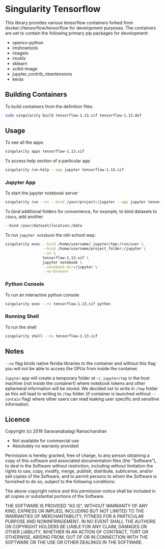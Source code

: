 # Singularity Tensorflow
This library provides various tensorflow containers forked from docker://tensorflow/tensorflow for development purposes.
The containers are set to contain the following primary pip packages for development:
- opencv-python
- imshowtools
- imageio
- imutils
- sklearn
- scikit-image
- jupyter_contrib_nbextensions
- keras

## Building Containers

To build containers from the definition files:

```sh
sudo singularity build tensorflow-1.13.sif tensorflow-1.13.def
```

## Usage

To see all the apps
```sh
singularity apps tensorflow-1.13.sif
```

To access help section of a particular app

```sh
singularity run-help --app jupyter tensorflow-1.13.sif
```

### Jupyter App

To start the jupyter notebook server

```sh
singularity run --nv --bind /your/project:/jupyter --app jupyter tensorflow-1.13.sif
```

To bind additional folders for convenience, for example, to bind datasets to `/data`, add another

```sh
--bind /your/dataset/location:/data
```

To run `jupyter notebook` the old-school way:

```sh
singularity exec --bind /home/username/.jupyter/tmp:/run/user \
                 --bind /home/username/project_folder:/jupyter \
                 --nv \
                 tensorflow-1.13.sif \
                 jupyter notebook \
                 --notebook-dir=/jupyter \
                 --no-browser
```

### Python Console

To run an interactive python console

```sh
singularity exec --nv tensorflow-1.13.sif python
```

### Running Shell

To run the shell

```sh
singularity shell --nv tensorflow-1.13.sif
```

## Notes

`--nv` flag binds native Nvidia libraries to the container and without this flag you will not be able to access the GPUs from inside the container.

`Jupyter` app will create a temporary folder at `~/.jupyter/tmp` in the host machine (not inside the container!) where notebook tokens and other ephemeral information will be stored. We decided not to write in `/tmp` folder as this will lead to writing to `/tmp` folder (if container is launched without `--contain` flag) where other users can read leaking user specific and sensitive information.

## Licence

Copyright (c) 2019 Saravanabalagi Ramachandran

- Not available for commercial use
- Absolutely no warranty provided

Permission is hereby granted, free of charge, to any person obtaining a copy of this software and associated documentation files (the "Software"), to deal in the Software without restriction, including without limitation the rights to use, copy, modify, merge, publish, distribute, sublicense, and/or sell copies of the Software, and to permit persons to whom the Software is furnished to do so, subject to the following conditions:

The above copyright notice and this permission notice shall be included in all copies or substantial portions of the Software.

THE SOFTWARE IS PROVIDED "AS IS", WITHOUT WARRANTY OF ANY KIND, EXPRESS OR IMPLIED, INCLUDING BUT NOT LIMITED TO THE WARRANTIES OF MERCHANTABILITY, FITNESS FOR A PARTICULAR PURPOSE AND NONINFRINGEMENT. IN NO EVENT SHALL THE AUTHORS OR COPYRIGHT HOLDERS BE LIABLE FOR ANY CLAIM, DAMAGES OR OTHER LIABILITY, WHETHER IN AN ACTION OF CONTRACT, TORT OR OTHERWISE, ARISING FROM, OUT OF OR IN CONNECTION WITH THE SOFTWARE OR THE USE OR OTHER DEALINGS IN THE SOFTWARE.
